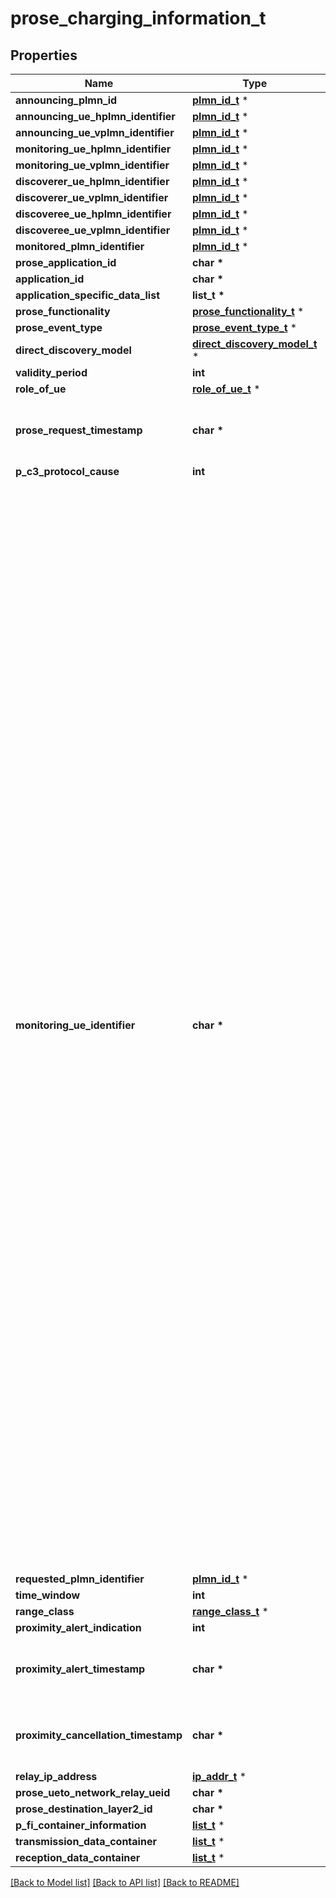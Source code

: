 # prose_charging_information_t

## Properties
Name | Type | Description | Notes
------------ | ------------- | ------------- | -------------
**announcing_plmn_id** | [**plmn_id_t**](plmn_id.md) \* |  | [optional] 
**announcing_ue_hplmn_identifier** | [**plmn_id_t**](plmn_id.md) \* |  | [optional] 
**announcing_ue_vplmn_identifier** | [**plmn_id_t**](plmn_id.md) \* |  | [optional] 
**monitoring_ue_hplmn_identifier** | [**plmn_id_t**](plmn_id.md) \* |  | [optional] 
**monitoring_ue_vplmn_identifier** | [**plmn_id_t**](plmn_id.md) \* |  | [optional] 
**discoverer_ue_hplmn_identifier** | [**plmn_id_t**](plmn_id.md) \* |  | [optional] 
**discoverer_ue_vplmn_identifier** | [**plmn_id_t**](plmn_id.md) \* |  | [optional] 
**discoveree_ue_hplmn_identifier** | [**plmn_id_t**](plmn_id.md) \* |  | [optional] 
**discoveree_ue_vplmn_identifier** | [**plmn_id_t**](plmn_id.md) \* |  | [optional] 
**monitored_plmn_identifier** | [**plmn_id_t**](plmn_id.md) \* |  | [optional] 
**prose_application_id** | **char \*** |  | [optional] 
**application_id** | **char \*** |  | [optional] 
**application_specific_data_list** | **list_t \*** |  | [optional] 
**prose_functionality** | [**prose_functionality_t**](prose_functionality.md) \* |  | [optional] 
**prose_event_type** | [**prose_event_type_t**](prose_event_type.md) \* |  | [optional] 
**direct_discovery_model** | [**direct_discovery_model_t**](direct_discovery_model.md) \* |  | [optional] 
**validity_period** | **int** |  | [optional] 
**role_of_ue** | [**role_of_ue_t**](role_of_ue.md) \* |  | [optional] 
**prose_request_timestamp** | **char \*** | string with format &#39;date-time&#39; as defined in OpenAPI. | [optional] 
**p_c3_protocol_cause** | **int** |  | [optional] 
**monitoring_ue_identifier** | **char \*** | String identifying a Supi that shall contain either an IMSI, a network specific identifier, a Global Cable Identifier (GCI) or a Global Line Identifier (GLI) as specified in clause  2.2A of 3GPP TS 23.003. It shall be formatted as follows  - for an IMSI \&quot;imsi-&lt;imsi&gt;\&quot;, where &lt;imsi&gt; shall be formatted according to clause 2.2    of 3GPP TS 23.003 that describes an IMSI.  - for a network specific identifier \&quot;nai-&lt;nai&gt;, where &lt;nai&gt; shall be formatted    according to clause 28.7.2 of 3GPP TS 23.003 that describes an NAI.  - for a GCI \&quot;gci-&lt;gci&gt;\&quot;, where &lt;gci&gt; shall be formatted according to clause 28.15.2    of 3GPP TS 23.003.  - for a GLI \&quot;gli-&lt;gli&gt;\&quot;, where &lt;gli&gt; shall be formatted according to clause 28.16.2 of    3GPP TS 23.003.To enable that the value is used as part of an URI, the string shall    only contain characters allowed according to the \&quot;lower-with-hyphen\&quot; naming convention    defined in 3GPP TS 29.501.  | [optional] 
**requested_plmn_identifier** | [**plmn_id_t**](plmn_id.md) \* |  | [optional] 
**time_window** | **int** |  | [optional] 
**range_class** | [**range_class_t**](range_class.md) \* |  | [optional] 
**proximity_alert_indication** | **int** |  | [optional] 
**proximity_alert_timestamp** | **char \*** | string with format &#39;date-time&#39; as defined in OpenAPI. | [optional] 
**proximity_cancellation_timestamp** | **char \*** | string with format &#39;date-time&#39; as defined in OpenAPI. | [optional] 
**relay_ip_address** | [**ip_addr_t**](ip_addr.md) \* |  | [optional] 
**prose_ueto_network_relay_ueid** | **char \*** |  | [optional] 
**prose_destination_layer2_id** | **char \*** |  | [optional] 
**p_fi_container_information** | [**list_t**](pfi_container_information.md) \* |  | [optional] 
**transmission_data_container** | [**list_t**](pc5_data_container.md) \* |  | [optional] 
**reception_data_container** | [**list_t**](pc5_data_container.md) \* |  | [optional] 

[[Back to Model list]](../README.md#documentation-for-models) [[Back to API list]](../README.md#documentation-for-api-endpoints) [[Back to README]](../README.md)


